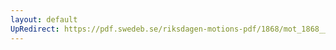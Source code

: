 ```yaml
---
layout: default
UpRedirect: https://pdf.swedeb.se/riksdagen-motions-pdf/1868/mot_1868__ak__00013/mot_1868__ak__00013_001.pdf
---
```

